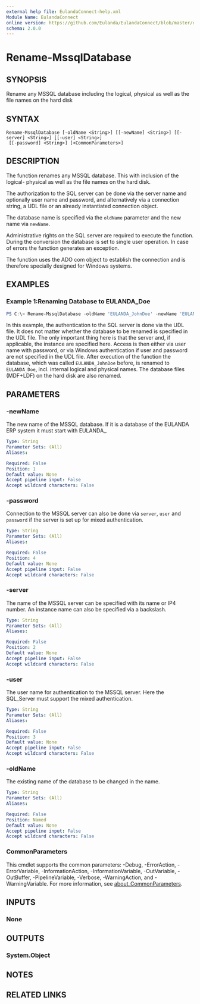 ```yaml
---
external help file: EulandaConnect-help.xml
Module Name: EulandaConnect
online version: https://github.com/Eulanda/EulandaConnect/blob/master/docs/Rename-MssqlDatabase.md
schema: 2.0.0
---
```


# Rename-MssqlDatabase

## SYNOPSIS
Rename any MSSQL database including the logical, physical as well as the file names on the hard disk

## SYNTAX

```
Rename-MssqlDatabase [-oldName <String>] [[-newName] <String>] [[-server] <String>] [[-user] <String>]
 [[-password] <String>] [<CommonParameters>]
```

## DESCRIPTION
The function renames any MSSQL database. This with inclusion of the logical- physical as well as the file names on the hard disk. 

The authorization to the SQL server can be done via the server name and optionally user name and password, and alternatively via a connection string, a UDL file or an already instantiated connection object.

The database name is specified via the `oldName` parameter and the new name via `newName`. 

Administrative rights on the SQL server are required to execute the function. During the conversion the database is set to single user operation. In case of errors the function generates an exception.

The function uses the ADO com object to establish the connection and is therefore specially designed for Windows systems.

## EXAMPLES

### Example 1:Renaming Database to EULANDA_Doe
```powershell
PS C:\> Rename-MssqlDatabase -oldName 'EULANDA_JohnDoe' -newName 'EULANDA_Doe' -udl "C:\temp\Eulanda_1 JohnDoe.udl"
```

In this example, the authentication to the SQL server is done via the UDL file. It does not matter whether the database to be renamed is specified in the UDL file. The only important thing here is that the server and, if applicable, the instance are specified here. Access is then either via user name with password, or via Windows authentication if user and password are not specified in the UDL file.
After execution of the function the database, which was called `EULANDA_JohnDoe` before, is renamed to `EULANDA_Doe`, incl. internal logical and physical names. The database files (MDF+LDF) on the hard disk are also renamed.

## PARAMETERS

### -newName
The new name of the MSSQL database. If it is a database of the EULANDA ERP system it must start with EULANDA_.

```yaml
Type: String
Parameter Sets: (All)
Aliases:

Required: False
Position: 1
Default value: None
Accept pipeline input: False
Accept wildcard characters: False
```

### -password
Connection to the MSSQL server can also be done via `server`, `user` and `password` if the server is set up for mixed authentication.

```yaml
Type: String
Parameter Sets: (All)
Aliases:

Required: False
Position: 4
Default value: None
Accept pipeline input: False
Accept wildcard characters: False
```

### -server
The name of the MSSQL server can be specified with its name or IP4 number. An instance name can also be specified via a backslash.

```yaml
Type: String
Parameter Sets: (All)
Aliases:

Required: False
Position: 2
Default value: None
Accept pipeline input: False
Accept wildcard characters: False
```

### -user
The user name for authentication to the MSSQL server. Here the SQL_Server must support the mixed authentication.

```yaml
Type: String
Parameter Sets: (All)
Aliases:

Required: False
Position: 3
Default value: None
Accept pipeline input: False
Accept wildcard characters: False
```

### -oldName
The existing name of the database to be changed in the name.

```yaml
Type: String
Parameter Sets: (All)
Aliases:

Required: False
Position: Named
Default value: None
Accept pipeline input: False
Accept wildcard characters: False
```

### CommonParameters
This cmdlet supports the common parameters: -Debug, -ErrorAction, -ErrorVariable, -InformationAction, -InformationVariable, -OutVariable, -OutBuffer, -PipelineVariable, -Verbose, -WarningAction, and -WarningVariable. For more information, see [about_CommonParameters](http://go.microsoft.com/fwlink/?LinkID=113216).

## INPUTS

### None

## OUTPUTS

### System.Object
## NOTES

## RELATED LINKS
